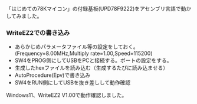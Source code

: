 「はじめての78Kマイコン」の付録基板(UPD78F9222)をアセンブリ言語で動かしてみました。

### WriteEZ2での書き込み

- あらかじめパラメータファイル等の設定をしておく。(Frequency=8.00MHz,Multiply rate=1.00,Speed=115200)
- SW4をPROG側にしてUSBをPCと接続する。ポートの設定をする。
- 生成したhexファイルを読み込む（生成するたびに読み込ませる）
- AutoProcedure(Epv)で書き込み
- SW4をRUN側にしてUSBを抜き差しして動作確認

Windows11、WriteEZ2 V1.00で動作確認しました。
